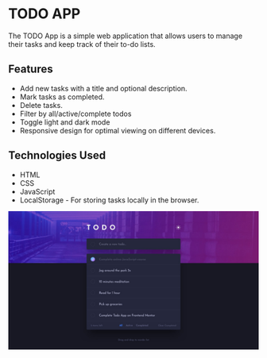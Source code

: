 # TODO APP

The TODO App is a simple web application that allows users to manage their tasks and keep track of their to-do lists.

## Features

- Add new tasks with a title and optional description.
- Mark tasks as completed.
- Delete tasks.
- Filter by all/active/complete todos
- Toggle light and dark mode
- Responsive design for optimal viewing on different devices.


## Technologies Used

- HTML
- CSS
- JavaScript
- LocalStorage - For storing tasks locally in the browser.

![Todo app img](/asesst/img/desktop-design-dark.jpg)

